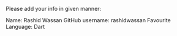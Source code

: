 Please add your info in given manner:

Name: Rashid Wassan
GitHub username: rashidwassan
Favourite Language: Dart

